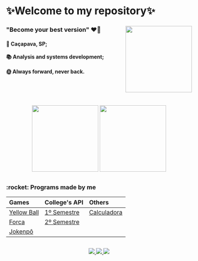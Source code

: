 # ✨Welcome to my repository✨
  <div style="display: inline_block">
    <img align="right" src="https://cdn.discordapp.com/attachments/826526043917647912/875509340730195998/avatar.gif" height="180">
  <div>
    
 <h3 align="left">"Become your best version" ❤️‍🔥</h3>
    
 <div style="display: inline_block">
   <p align="left"><h4>📌 Caçapava, SP; <br><br>
                       📚 Analysis and systems development; <br><br>
                       🌞 Always forward, never back. </h4>
  </left> 
  </div>
    <br>
  
   ##
  
   <br>
<div align="center">
  <img height="180em" src="https://github-readme-stats.vercel.app/api?username=madu-braga&show_icons=true&theme=dracula&include_all_commits=true&count_private=true"/>
  <img height="180em" src="https://github-readme-stats.vercel.app/api/top-langs/?username=madu-braga&layout=compact&langs_count=7&theme=dracula"/>
</div>
   
  ##
  
 <h3 align="left"> 	:rocket: Programs made by me </h2>
  
<div align="left">
  
|   Games   |   College's API  |    Others    |
| :---         | :---         | :---      |
| [Yellow Ball](https://github.com/madu-braga/Yellow-Ball)  | [1º Semestre](https://github.com/DeskwarePI)    | [Calculadora](https://github.com/madu-braga/Calculadora ) |
| [Forca](https://github.com/madu-braga/Forca)     | [2º Semestre](https://github.com/madu-braga/Inodevs)      |        |
| [Jokenpô](https://github.com/madu-braga/Jokenpo)  |      |      |    
 
</div>
  
  ##
  
<div> 
  <p align="center"> 
  <a href = "https://mail.google.com/mail/u/1/#inbox">
    <img src="https://img.shields.io/badge/-Gmail-%23EA4335?style=for-the-badge&logo=gmail&logoColor=white" target="_blank">
  </a>
  <a href="https://www.linkedin.com/in/maria-eduarda-macedo-braga-4663bb208/e" target="_blank">
    <img src="https://img.shields.io/badge/-LinkedIn-%230077B5?style=for-the-badge&logo=linkedin&logoColor=white" target="_blank"> 
  </a>
  <a href="https://www.instagram.com/_maria_2k03/?hl=pt-br" target="_blank">
    <img src="https://img.shields.io/badge/-Instagram-%23E4405F?style=for-the-badge&logo=instagram&logoColor=white" target="_blank"> 
    </a> 
</div>
